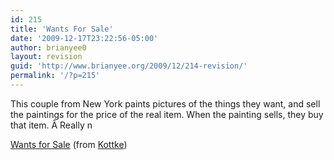 ```yaml
---
id: 215
title: 'Wants For Sale'
date: '2009-12-17T23:22:56-05:00'
author: brianyee0
layout: revision
guid: 'http://www.brianyee.org/2009/12/214-revision/'
permalink: '/?p=215'
---
```


This couple from New York paints pictures of the things they want, and sell the paintings for the price of the real item. When the painting sells, they buy that item. Â Really n

[Wants for Sale](http://www.wantsforsale.com/index.html) (from [Kottke](http://kottke.org/))